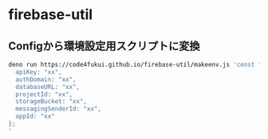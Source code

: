 # firebase-util

## Configから環境設定用スクリプトに変換

```bash
deno run https://code4fukui.github.io/firebase-util/makeenv.js 'const firebaseConfig = {
  apiKey: "xx",
  authDomain: "xx",
  databaseURL: "xx",
  projectId: "xx",
  storageBucket: "xx",
  messagingSenderId: "xx",
  appId: "xx"
};
'
```
